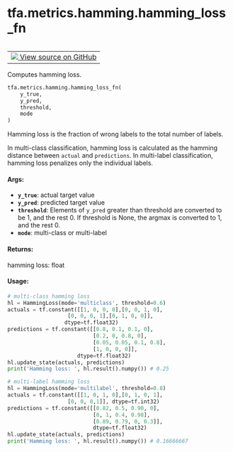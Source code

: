 <div itemscope itemtype="http://developers.google.com/ReferenceObject">
<meta itemprop="name" content="tfa.metrics.hamming.hamming_loss_fn" />
<meta itemprop="path" content="Stable" />
</div>

# tfa.metrics.hamming.hamming_loss_fn

<!-- Insert buttons and diff -->

<table class="tfo-notebook-buttons tfo-api" align="left">

<td>
  <a target="_blank" href="https://github.com/tensorflow/addons/tree/r0.7/tensorflow_addons/metrics/hamming.py#L56-L130">
    <img src="https://www.tensorflow.org/images/GitHub-Mark-32px.png" />
    View source on GitHub
  </a>
</td></table>



<!-- Equality marker -->
Computes hamming loss.

``` python
tfa.metrics.hamming.hamming_loss_fn(
    y_true,
    y_pred,
    threshold,
    mode
)
```



<!-- Placeholder for "Used in" -->

Hamming loss is the fraction of wrong labels to the total number
of labels.

In multi-class classification, hamming loss is calculated as the
hamming distance between `actual` and `predictions`.
In multi-label classification, hamming loss penalizes only the
individual labels.

#### Args:



* <b>`y_true`</b>: actual target value
* <b>`y_pred`</b>: predicted target value
* <b>`threshold`</b>: Elements of `y_pred` greater than threshold are
    converted to be 1, and the rest 0. If threshold is
    None, the argmax is converted to 1, and the rest 0.
* <b>`mode`</b>: multi-class or multi-label


#### Returns:


hamming loss: float



#### Usage:



```python
# multi-class hamming loss
hl = HammingLoss(mode='multiclass', threshold=0.6)
actuals = tf.constant([[1, 0, 0, 0],[0, 0, 1, 0],
                   [0, 0, 0, 1],[0, 1, 0, 0]],
                  dtype=tf.float32)
predictions = tf.constant([[0.8, 0.1, 0.1, 0],
                           [0.2, 0, 0.8, 0],
                           [0.05, 0.05, 0.1, 0.8],
                           [1, 0, 0, 0]],
                      dtype=tf.float32)
hl.update_state(actuals, predictions)
print('Hamming loss: ', hl.result().numpy()) # 0.25

# multi-label hamming loss
hl = HammingLoss(mode='multilabel', threshold=0.8)
actuals = tf.constant([[1, 0, 1, 0],[0, 1, 0, 1],
                   [0, 0, 0,1]], dtype=tf.int32)
predictions = tf.constant([[0.82, 0.5, 0.90, 0],
                           [0, 1, 0.4, 0.98],
                           [0.89, 0.79, 0, 0.3]],
                           dtype=tf.float32)
hl.update_state(actuals, predictions)
print('Hamming loss: ', hl.result().numpy()) # 0.16666667
```

